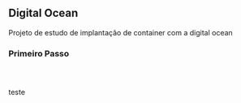 ## Digital Ocean

Projeto de estudo de implantação de container com a digital ocean



### Primeiro Passo



```



```

teste